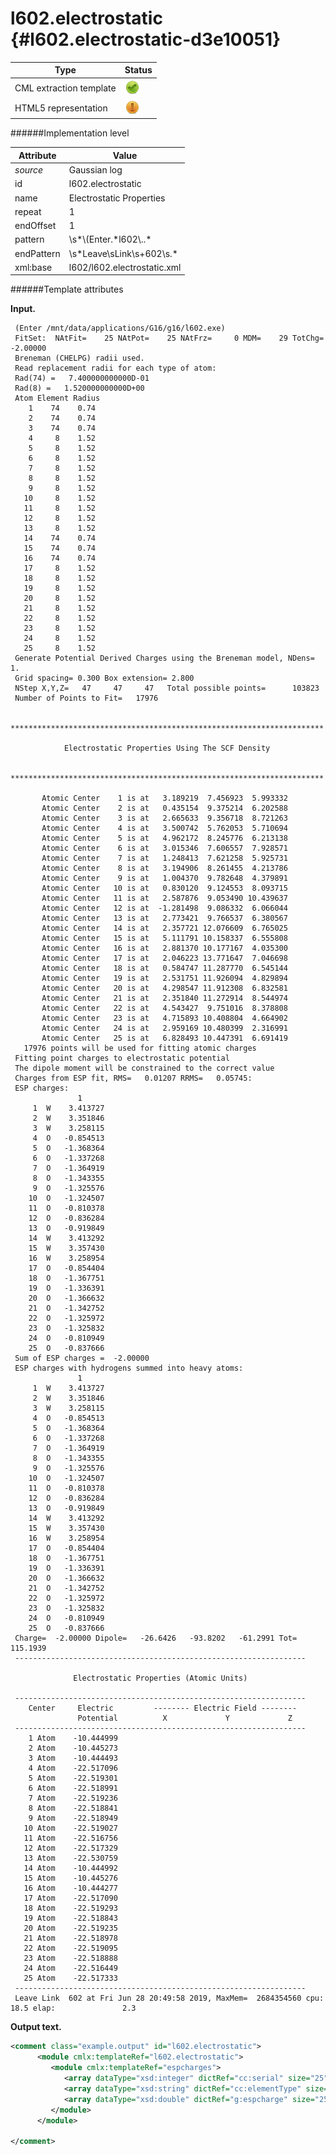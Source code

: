 # l602.electrostatic {#l602.electrostatic-d3e10051}


| Type                                                                                                                                                                                                  | Status                                                                                                                                                                                                |
|----|----|
| CML extraction template                                                                                                                                                                               | ![](/imgs/Total.png)                                                                                                                                                                                  |
| HTML5 representation                                                                                                                                                                                  | ![](/imgs/Partial.png)                                                                                                                                                                                |

######Implementation level

| Attribute                                                                                                                                                                                             | Value                                                                                                                                                                                                 |
|----|----|
| *source*                                                                                                                                                                                              | Gaussian log                                                                                                                                                                                          |
| id                                                                                                                                                                                                    | l602.electrostatic                                                                                                                                                                                    |
| name                                                                                                                                                                                                  | Electrostatic Properties                                                                                                                                                                              |
| repeat                                                                                                                                                                                                | 1                                                                                                                                                                                                     |
| endOffset                                                                                                                                                                                             | 1                                                                                                                                                                                                     |
| pattern                                                                                                                                                                                               | \\s\*\\(Enter.\*l602\\..\*                                                                                                                                                                            |
| endPattern                                                                                                                                                                                            | \\s\*Leave\\sLink\\s+602\\s.\*                                                                                                                                                                        |
| xml:base                                                                                                                                                                                              | l602/l602.electrostatic.xml                                                                                                                                                                           |

######Template attributes

**Input.**

     (Enter /mnt/data/applications/G16/g16/l602.exe)
     FitSet:  NAtFit=    25 NAtPot=    25 NAtFrz=     0 MDM=    29 TotChg=  -2.00000
     Breneman (CHELPG) radii used.
     Read replacement radii for each type of atom:
     Rad(74) =   7.400000000000D-01
     Rad(8) =   1.520000000000D+00
     Atom Element Radius
        1    74    0.74
        2    74    0.74
        3    74    0.74
        4     8    1.52
        5     8    1.52
        6     8    1.52
        7     8    1.52
        8     8    1.52
        9     8    1.52
       10     8    1.52
       11     8    1.52
       12     8    1.52
       13     8    1.52
       14    74    0.74
       15    74    0.74
       16    74    0.74
       17     8    1.52
       18     8    1.52
       19     8    1.52
       20     8    1.52
       21     8    1.52
       22     8    1.52
       23     8    1.52
       24     8    1.52
       25     8    1.52
     Generate Potential Derived Charges using the Breneman model, NDens= 1.
     Grid spacing= 0.300 Box extension= 2.800
     NStep X,Y,Z=   47     47     47   Total possible points=      103823
     Number of Points to Fit=   17976

     **********************************************************************

                Electrostatic Properties Using The SCF Density

     **********************************************************************

           Atomic Center    1 is at   3.189219  7.456923  5.993332
           Atomic Center    2 is at   0.435154  9.375214  6.202588
           Atomic Center    3 is at   2.665633  9.356718  8.721263
           Atomic Center    4 is at   3.500742  5.762053  5.710694
           Atomic Center    5 is at   4.962172  8.245776  6.213138
           Atomic Center    6 is at   3.015346  7.606557  7.928571
           Atomic Center    7 is at   1.248413  7.621258  5.925731
           Atomic Center    8 is at   3.194906  8.261455  4.213786
           Atomic Center    9 is at   1.004370  9.782648  4.379891
           Atomic Center   10 is at   0.830120  9.124553  8.093715
           Atomic Center   11 is at   2.587876  9.053490 10.439637
           Atomic Center   12 is at  -1.281498  9.086332  6.066044
           Atomic Center   13 is at   2.773421  9.766537  6.380567
           Atomic Center   14 is at   2.357721 12.076609  6.765025
           Atomic Center   15 is at   5.111791 10.158337  6.555808
           Atomic Center   16 is at   2.881370 10.177167  4.035300
           Atomic Center   17 is at   2.046223 13.771647  7.046698
           Atomic Center   18 is at   0.584747 11.287770  6.545144
           Atomic Center   19 is at   2.531751 11.926094  4.829894
           Atomic Center   20 is at   4.298547 11.912308  6.832581
           Atomic Center   21 is at   2.351840 11.272914  8.544974
           Atomic Center   22 is at   4.543427  9.751016  8.378808
           Atomic Center   23 is at   4.715893 10.408804  4.664902
           Atomic Center   24 is at   2.959169 10.480399  2.316991
           Atomic Center   25 is at   6.828493 10.447391  6.691419
       17976 points will be used for fitting atomic charges
     Fitting point charges to electrostatic potential
     The dipole moment will be constrained to the correct value
     Charges from ESP fit, RMS=   0.01207 RRMS=   0.05745:
     ESP charges:
                   1
         1  W    3.413727
         2  W    3.351846
         3  W    3.258115
         4  O   -0.854513
         5  O   -1.368364
         6  O   -1.337268
         7  O   -1.364919
         8  O   -1.343355
         9  O   -1.325576
        10  O   -1.324507
        11  O   -0.810378
        12  O   -0.836284
        13  O   -0.919849
        14  W    3.413292
        15  W    3.357430
        16  W    3.258954
        17  O   -0.854404
        18  O   -1.367751
        19  O   -1.336391
        20  O   -1.366632
        21  O   -1.342752
        22  O   -1.325972
        23  O   -1.325832
        24  O   -0.810949
        25  O   -0.837666
     Sum of ESP charges =  -2.00000
     ESP charges with hydrogens summed into heavy atoms:
                   1
         1  W    3.413727
         2  W    3.351846
         3  W    3.258115
         4  O   -0.854513
         5  O   -1.368364
         6  O   -1.337268
         7  O   -1.364919
         8  O   -1.343355
         9  O   -1.325576
        10  O   -1.324507
        11  O   -0.810378
        12  O   -0.836284
        13  O   -0.919849
        14  W    3.413292
        15  W    3.357430
        16  W    3.258954
        17  O   -0.854404
        18  O   -1.367751
        19  O   -1.336391
        20  O   -1.366632
        21  O   -1.342752
        22  O   -1.325972
        23  O   -1.325832
        24  O   -0.810949
        25  O   -0.837666
     Charge=  -2.00000 Dipole=   -26.6426   -93.8202   -61.2991 Tot=   115.1939
     -----------------------------------------------------------------

                  Electrostatic Properties (Atomic Units)

     -----------------------------------------------------------------
        Center     Electric         -------- Electric Field --------
                   Potential          X             Y             Z
     -----------------------------------------------------------------
        1 Atom    -10.444999
        2 Atom    -10.445273
        3 Atom    -10.444493
        4 Atom    -22.517096
        5 Atom    -22.519301
        6 Atom    -22.518991
        7 Atom    -22.519236
        8 Atom    -22.518841
        9 Atom    -22.518949
       10 Atom    -22.519027
       11 Atom    -22.516756
       12 Atom    -22.517329
       13 Atom    -22.530759
       14 Atom    -10.444992
       15 Atom    -10.445276
       16 Atom    -10.444277
       17 Atom    -22.517090
       18 Atom    -22.519293
       19 Atom    -22.518843
       20 Atom    -22.519235
       21 Atom    -22.518978
       22 Atom    -22.519095
       23 Atom    -22.518888
       24 Atom    -22.516449
       25 Atom    -22.517333
     -----------------------------------------------------------------
     Leave Link  602 at Fri Jun 28 20:49:58 2019, MaxMem=  2684354560 cpu:              18.5 elap:               2.3

**Output text.**

```xml
<comment class="example.output" id="l602.electrostatic">
      <module cmlx:templateRef="l602.electrostatic">
         <module cmlx:templateRef="espcharges">
            <array dataType="xsd:integer" dictRef="cc:serial" size="25">1 2 3 4 5 6 7 8 9 10 11 12 13 14 15 16 17 18 19 20 21 22 23 24 25</array>
            <array dataType="xsd:string" dictRef="cc:elementType" size="25">W W W O O O O O O O O O O W W W O O O O O O O O O</array>
            <array dataType="xsd:double" dictRef="g:espcharge" size="25">3.413727 3.351846 3.258115 -0.854513 -1.368364 -1.337268 -1.364919 -1.343355 -1.325576 -1.324507 -0.810378 -0.836284 -0.919849 3.413292 3.357430 3.258954 -0.854404 -1.367751 -1.336391 -1.366632 -1.342752 -1.325972 -1.325832 -0.810949 -0.837666</array>
         </module>
      </module>

</comment>
```
